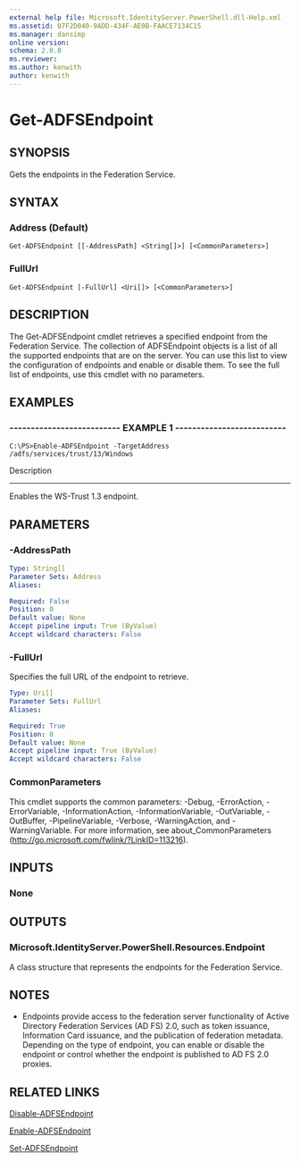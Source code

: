 ```yaml
---
external help file: Microsoft.IdentityServer.PowerShell.dll-Help.xml
ms.assetid: 07F2D040-9ADD-434F-AE0B-FAACE7134C15
ms.manager: dansimp
online version: 
schema: 2.0.0
ms.reviewer:
ms.author: kenwith
author: kenwith
---
```


# Get-ADFSEndpoint

## SYNOPSIS
Gets the endpoints in the Federation Service.

## SYNTAX

### Address (Default)
```
Get-ADFSEndpoint [[-AddressPath] <String[]>] [<CommonParameters>]
```

### FullUrl
```
Get-ADFSEndpoint [-FullUrl] <Uri[]> [<CommonParameters>]
```

## DESCRIPTION
The Get-ADFSEndpoint cmdlet retrieves a specified endpoint from the Federation Service.
The collection of ADFSEndpoint objects is a list of all the supported endpoints that are on the server.
You can use this list to view the configuration of endpoints and enable or disable them.
To see the full list of endpoints, use this cmdlet with no parameters.

## EXAMPLES

### -------------------------- EXAMPLE 1 --------------------------
```
C:\PS>Enable-ADFSEndpoint -TargetAddress /adfs/services/trust/13/Windows
```

Description

-----------

Enables the WS-Trust 1.3 endpoint.

## PARAMETERS

### -AddressPath
```yaml
Type: String[]
Parameter Sets: Address
Aliases: 

Required: False
Position: 0
Default value: None
Accept pipeline input: True (ByValue)
Accept wildcard characters: False
```

### -FullUrl
Specifies the full URL of the endpoint to retrieve.

```yaml
Type: Uri[]
Parameter Sets: FullUrl
Aliases: 

Required: True
Position: 0
Default value: None
Accept pipeline input: True (ByValue)
Accept wildcard characters: False
```

### CommonParameters
This cmdlet supports the common parameters: -Debug, -ErrorAction, -ErrorVariable, -InformationAction, -InformationVariable, -OutVariable, -OutBuffer, -PipelineVariable, -Verbose, -WarningAction, and -WarningVariable. For more information, see about_CommonParameters (http://go.microsoft.com/fwlink/?LinkID=113216).

## INPUTS

### None

## OUTPUTS

### Microsoft.IdentityServer.PowerShell.Resources.Endpoint
A class structure that represents the endpoints for the Federation Service.

## NOTES
* Endpoints provide access to the federation server functionality of Active Directory Federation Services (AD FS) 2.0, such as token issuance, Information Card issuance, and the publication of federation metadata. Depending on the type of endpoint, you can enable or disable the endpoint or control whether the endpoint is published to AD FS 2.0 proxies.

## RELATED LINKS

[Disable-ADFSEndpoint](./Disable-ADFSEndpoint.md)

[Enable-ADFSEndpoint](./Enable-ADFSEndpoint.md)

[Set-ADFSEndpoint](./Set-ADFSEndpoint.md)

